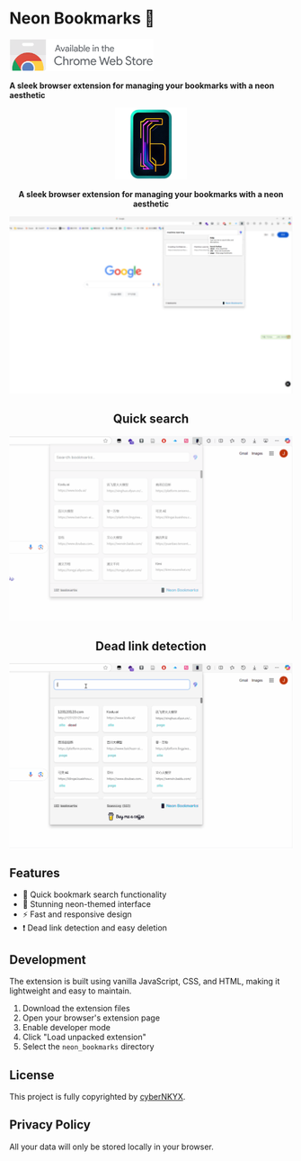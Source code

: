 # Neon Bookmarks 🌟

<div>
  <a href="https://chromewebstore.google.com/detail/neon-bookmarks/boohehmkdinflfjbkcbakkfdpihfdpem" target="_blank"><img src="chrome1_800x181.png" alt="Available on Chrome Web Store" width="256"/></a>
  
  <b>A sleek browser extension for managing your bookmarks with a neon aesthetic</b>
</div>

<div align="center">
  <img src="neon_bookmarks/logo_128x128.png" alt="Neon Bookmarks Logo" width="128" height="128"/>
  
  <b>A sleek browser extension for managing your bookmarks with a neon aesthetic</b>
</div>

![Screenshot](screenshot.png)

<div align="center">
<h2>Quick search</h2>
</div>

![search](quick_search.gif)

<div align="center">
<h2>Dead link detection</h2>
</div>

![dead](scan_deadlink.gif)

## Features

- 🎯 Quick bookmark search functionality
- 🎨 Stunning neon-themed interface
- ⚡ Fast and responsive design
- ❗ Dead link detection and easy deletion

## Development

The extension is built using vanilla JavaScript, CSS, and HTML, making it lightweight and easy to maintain.

1. Download the extension files
2. Open your browser's extension page
3. Enable developer mode
4. Click "Load unpacked extension"
5. Select the `neon_bookmarks` directory

## License

This project is fully copyrighted by [cyberNKYX](https://github.com/cyberNKYX).

## Privacy Policy

All your data will only be stored locally in your browser.
